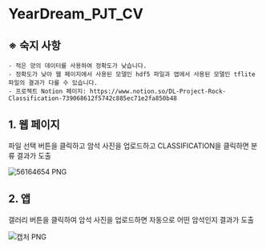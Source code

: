 # YearDream_PJT_CV
## ※ 숙지 사항
    - 적은 양의 데이터를 사용하여 정확도가 낮습니다.
    - 정확도가 낮아 웹 페이지에서 사용된 모델인 hdf5 파일과 앱에서 사용된 모델인 tflite 파일의 결과가 다를 수 있습니다.
    - 프로젝트 Notion 페이지: https://www.notion.so/DL-Project-Rock-Classification-739068612f5742c885ec71e2fa850b48
    
## 1. 웹 페이지
파일 선택 버튼을 클릭하고 암석 사진을 업로드하고 CLASSIFICATION을 클릭하면 분류 결과가 도출

![56164654 PNG](https://user-images.githubusercontent.com/97375534/208237070-d5dec67c-8a52-4872-ae9e-c815095b2492.png)

## 2. 앱
갤러리 버튼을 클릭하여 암석 사진을 업로드하면 자동으로 어떤 암석인지 결과가 도출

![캡처 PNG](https://user-images.githubusercontent.com/97375534/208237074-d795826c-8ce6-4504-9faa-2e78b483c97f.png)
